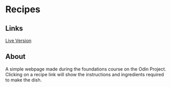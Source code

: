 # Recipes
## Links 
[Live Version](https://https://optudor.github.io/recipes/)
## About
A simple webpage made during the foundations course on the Odin Project. Clicking on a recipe link will show the instructions and ingredients required to make the dish.